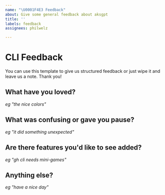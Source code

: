 ```yaml
---
name: "\U0001F4E3 Feedback"
about: Give some general feedback about aksgpt
title: ''
labels: feedback
assignees: philwelz

---
```


# CLI Feedback

You can use this template to give us structured feedback or just wipe it and leave us a note. Thank you!

## What have you loved?

_eg "the nice colors"_

## What was confusing or gave you pause?

_eg "it did something unexpected"_

## Are there features you'd like to see added?

_eg "gh cli needs mini-games"_

## Anything else?

_eg "have a nice day"_
